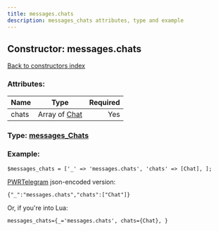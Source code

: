 ```yaml
---
title: messages.chats
description: messages_chats attributes, type and example
---
```

## Constructor: messages.chats  
[Back to constructors index](index.md)



### Attributes:

| Name     |    Type       | Required |
|----------|:-------------:|---------:|
|chats|Array of [Chat](../types/Chat.md) | Yes|



### Type: [messages\_Chats](../types/messages_Chats.md)


### Example:

```
$messages_chats = ['_' => 'messages.chats', 'chats' => [Chat], ];
```  

[PWRTelegram](https://pwrtelegram.xyz) json-encoded version:

```
{"_":"messages.chats","chats":["Chat"]}
```


Or, if you're into Lua:  


```
messages_chats={_='messages.chats', chats={Chat}, }

```


